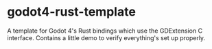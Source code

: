 # godot4-rust-template
A template for Godot 4's Rust bindings which use the GDExtension C interface. Contains a little demo to verify everything's set up properly.
